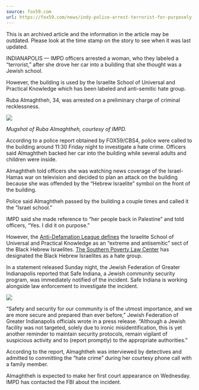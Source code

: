 ```yaml
---
source: fox59.com
url: https://fox59.com/news/indy-police-arrest-terrorist-for-purposely-driving-her-car-into-home-used-by-hate-group/
---
```


This is an archived article and the information in the article may be outdated. Please look at the time stamp on the story to see when it was last updated.

INDIANAPOLIS — IMPD officers arrested a woman, who they labeled a “terrorist,” after she drove her car into a building that she thought was a Jewish school.

However, the building is used by the Israelite School of Universal and Practical Knowledge which has been labeled and anti-semitic hate group. 

Ruba Almaghtheh, 34, was arrested on a preliminary charge of criminal recklessness.

![](https://fox59.com/wp-content/uploads/sites/21/2023/11/Ruba-Almaghtheh.jpg)

_Mugshot of Ruba Almaghtheh, courtesy of IMPD._

According to a police report obtained by FOX59/CBS4, police were called to the building around 11:30 Friday night to investigate a hate crime. Officers said Almaghtheh backed her car into the building while several adults and children were inside.  

Almaghtheh told officers she was watching news coverage of the Israel-Hamas war on television and decided to plan an attack on the building because she was offended by the “Hebrew Israelite” symbol on the front of the building.  

Police said Almaghtheh passed by the building a couple times and called it the “Israel school.”

IMPD said she made reference to “her people back in Palestine” and told officers, “Yes. I did it on purpose.” 

However, the [Anti-Defamation League defines](https://extremismterms.adl.org/glossary/israelite-school-universal-practical-knowledge-isupk) the Israelite School of Universal and Practical Knowledge as an “extreme and antisemitic” sect of the Black Hebrew Israelites. [The Southern Poverty Law Center](https://www.splcenter.org/fighting-hate/extremist-files/group/radical-hebrew-israelites) has designated the Black Hebrew Israelites as a hate group. 

In a statement released Sunday night, the Jewish Federation of Greater Indianapolis reported that Safe Indiana, a Jewish community security program, was immediately notified of the incident. Safe Indiana is working alongside law enforcement to investigate the incident.

![](https://fox59.com/wp-content/uploads/sites/21/2023/11/Israelite-Sign-for-Web.png)

“Safety and security for our community is of the utmost importance, and we are more secure and prepared than ever before,” Jewish Federation of Greater Indianapolis officials wrote in a press release. “Although a Jewish facility was not targeted, solely due to ironic misidentification, this is yet another reminder to maintain security protocols, remain vigilant of suspicious activity and to (report promptly) to the appropriate authorities.”

According to the report, Almaghtheh was interviewed by detectives and admitted to committing the “hate crime” during her courtesy phone call with a family member.  

Almaghtheh is expected to make her first court appearance on Wednesday. IMPD has contacted the FBI about the incident.
